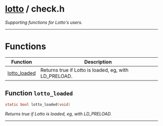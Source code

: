 #  [lotto](README.md) / check.h
_Supporting functions for Lotto's users._ 

---
# Functions 

| Function | Description |
|---|---|
| [lotto_loaded](check.h.md#function-lotto_loaded) | Returns true if Lotto is loaded, eg, with LD_PRELOAD.  |

##  Function `lotto_loaded`

```c
static bool lotto_loaded(void)
``` 
_Returns true if Lotto is loaded, eg, with LD_PRELOAD._ 




---
